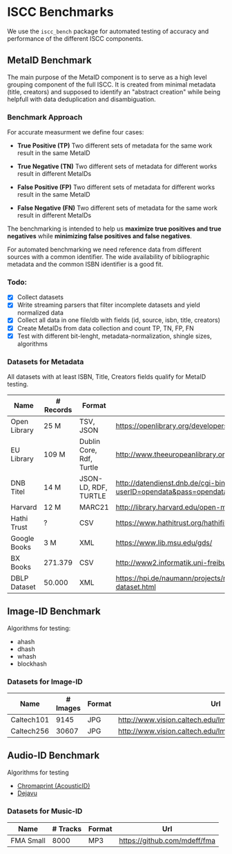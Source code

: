 # ISCC Benchmarks

We use the `iscc_bench` package for automated testing of accuracy and performance of the different ISCC components.

## MetaID Benchmark

The main purpose of the MetaID component is to serve as a high level grouping component of the full ISCC. It is created from minimal metadata (title, creators) and supposed to identify an "abstract creation" while being helpfull with data deduplication and disambiguation. 

### Benchmark Approach

For accurate measurment we define four cases:

- **True Positive (TP)**
  Two different sets of metadata for the same work result in the same MetaID

- **True Negative (TN)**
  Two different sets of metadata for different works result in different MetaIDs

- **False Positive (FP)**
  Two different sets of metadata for different works result in the same MetaID

- **False Negative (FN)**
  Two different sets of metadata for the same work result in different MetaIDs



The benchmarking is intended to help us **maximize true positives and true negatives** while **minimizing false positives and false negatives**.

For automated benchmarking we need reference data from different sources with a common identifier. The wide availability of bibliographic metadata and the common ISBN identifier is a good fit.

### Todo:

- [x] Collect datasets
- [x] Write streaming parsers that filter incomplete datasets and yield normalized data
- [x] Collect all data in one file/db with fields (id, source, isbn, title, creators)
- [x] Create MetaIDs from data collection and count TP, TN, FP, FN
- [x] Test with different bit-lenght, metadata-normalization, shingle sizes, algorithms

### Datasets for Metadata

All datasets with at least ISBN, Title, Creators fields qualify for MetaID testing.

| Name         | # Records | Format                   | Url                                      |
| ------------ | --------- | ------------------------ | ---------------------------------------- |
| Open Library | 25 M      | TSV, JSON                | https://openlibrary.org/developers/dumps |
| EU Library   | 109 M     | Dublin Core, Rdf, Turtle | http://www.theeuropeanlibrary.org/tel4/access/data/opendata/details |
| DNB Titel    | 14 M      | JSON-LD, RDF, TURTLE     | http://datendienst.dnb.de/cgi-bin/mabit.pl?userID=opendata&pass=opendata&cmd=login |
| Harvard      | 12 M      | MARC21                   | http://library.harvard.edu/open-metadata |
| Hathi Trust  | ?         | CSV                      | https://www.hathitrust.org/hathifiles    |
| Google Books | 3 M       | XML                      | https://www.lib.msu.edu/gds/             |
| BX Books     | 271.379   | CSV                      | http://www2.informatik.uni-freiburg.de/~cziegler/BX/ |
| DBLP Dataset | 50.000    | XML                      | https://hpi.de/naumann/projects/repeatability/datasets/dblp-dataset.html |

## Image-ID Benchmark

Algorithms for testing:

- ahash
- dhash
- whash
- blockhash

### Datasets for Image-ID

| Name       | # Images | Format | Url                                      |
| ---------- | -------- | ------ | ---------------------------------------- |
| Caltech101 | 9145     | JPG    | http://www.vision.caltech.edu/Image_Datasets/Caltech101/ |
| Caltech256 | 30607    | JPG    | http://www.vision.caltech.edu/Image_Datasets/Caltech256/ |


## Audio-ID Benchmark

Algorithms for testing

- [Chromaprint (AcousticID)](https://acoustid.org/chromaprint)
- [Dejavu](https://github.com/worldveil/dejavu) 

### Datasets for Music-ID

| Name       | # Tracks | Format | Url                                      |
| ---------- | -------- | ------ | ---------------------------------------- |
| FMA Small  | 8000     | MP3    | https://github.com/mdeff/fma |

